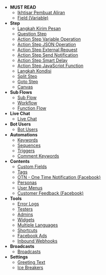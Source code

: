 * **MUST READ**
  * [Ikhtisar Pembuat Aliran](docs/flowbuilder/Flow_Builder.md)
  * [Field (Variable)](docs/flowbuilder/Field.md)
* **Step**
  * [Langkah Kirim Pesan](docs/flowbuilder/Step.md)
  * [Question Step](docs/flowbuilder/Step_Question.md)
  * [Action Step Variable Operation](docs/flowbuilder/Step_Variable.md)
  * [Action Step JSON Operation](docs/flowbuilder/Step_JSON.md)
  * [Action Step External Request](docs/flowbuilder/Step_External.md)
  * [Action Step Send Notification](docs/flowbuilder/Step_Notification.md)
  * [Action Step Smart Delay](docs/flowbuilder/Step_Smart_Delay.md)
  * [Action Step JavaScript Function](docs/flowbuilder/Step_JS_Function.md)
  * [Langkah Kondisi](docs/flowbuilder/Step_Condition.md)
  * [Split Step](docs/flowbuilder/Step_Split.md)
  * [Goto Step](docs/flowbuilder/Step_Goto.md)
  * [Canvas](docs/flowbuilder/Step_Canvas.md)
* **Sub Flows**
  * [Sub Flow](docs/flowbuilder/SubFLow_Subflow.md)
  * [Workflow](docs/flowbuilder/SubFLow_Workflow.md)
  * [Function Flow](docs/flowbuilder/SubFLow_Functionflow.md)
* **Live Chat**
  * [Live Chat](docs/flowbuilder/Live_Chat.md)
* **Bot Users**
  * [Bot Users](docs/flowbuilder/Bot_User.md)
* **Automations**
  * [Keywords](docs/flowbuilder/Automation_Keyword.md)
  * [Sequences](docs/flowbuilder/Automation_Sequences.md)
  * [Triggers](docs/flowbuilder/Automation_Triggers.md)
  * [Comment Keywords](docs/flowbuilder/Automation_Comment_Keywords.md)
* **Contents**
  * [Custom Fields](docs/flowbuilder/Content_Custom_Fields.md)
  * [Tags](docs/flowbuilder/Content_Tags.md)
  * [OTN - One Time Notification (Facebook)](docs/flowbuilder/Content_OTN_-_One_Time_Notification_(Facebook).md)
  * [Personas](docs/flowbuilder/Content_Personas.md)
  * [User Menus](docs/flowbuilder/Content_User_Menus.md)
  * [Customer Feedback (Facebook)](docs/flowbuilder/Content_Customer_Feedback_(Facebook).md)
* **Tools**
  * [Error Logs](docs/flowbuilder/Tools_Error_Logs.md)
  * [Testers](docs/flowbuilder/Tools_Testers.md)
  * [Admins](docs/flowbuilder/Tools_Admins.md)
  * [Widgets](docs/flowbuilder/Tools_Widgets.md)
  * [Multiple Languages](docs/flowbuilder/Tools_Multiple_Languages.md)
  * [Shortcuts](docs/flowbuilder/Tools_Shortcuts.md)
  * [Facebook Ads](docs/flowbuilder/Tools_Facebook_Ads.md)
  * [Inbound Webhooks](docs/flowbuilder/Tools_Inbound_Webhooks.md)
* **Broadcasts**
  * [Broadcasts](docs/flowbuilder/Broadcasts.md)
* **Settings**
  * [Greeting Text](docs/flowbuilder/Settings_Greeting_Text.md)
  * [Ice Breakers](docs/flowbuilder/Settings_Ice_Breakers.md)